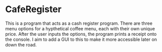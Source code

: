 # CafeRegister

This is a program that acts as a cash register program. There are three menu options for a hypthetical coffee menu, each with their own unique price. After the user inputs the options, the program prints a receipt onto the console. I aim to add a GUI to this to make it more accessible later on down the road.
